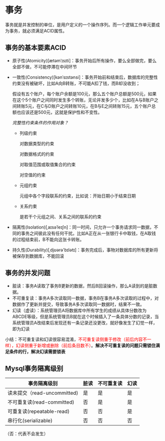 # 事务

事务就是并发控制的单位，是用户定义的一个操作序列。而一个逻辑工作单元要成为事务，就必须满足ACID属性。

##  事务的基本要素ACID

* 原子性(Atomicity)[ætəmˈɪsɪti]：事务开始后所有操作，要么全部做完，要么全部不做，不可能停滞在中间环节

* 一致性(Consistency)[kənˈsɪstənsi]：事务开始前和结束后，数据库的完整性约束没有被破坏，比如A向B转账，不可能A扣了钱，而B却没收到；

  假设有五个账户，每个账户余额是100元，那么五个账户总额是500元，如果在这个5个账户之间同时发生多个转账，无论并发多少个，比如在A与B账户之间转账5元，在C与D账户之间转账10元，在B与E之间转账15元，五个账户总额也应该还是500元，这就是保护性和不变性。

  *完整性约束条件的作用对象？*

  * 列级约束

    对数据类型的约束

    对数据格式的约束

    对取值范围或取值集合的约束

    对空值的约束

  * 元组约束

    元组中各个字段联系的约束，比如说：开始日期小于结束日期

  * 关系约束

    是若干个元组之间、关系之间的联系的约束

* 隔离性(Isolation)[ˌaɪsəˈleɪʃn]：同一时间，只允许一个事务请求同一数据，不同的事务之间彼此没有任何干扰。比如A正在从一张银行卡中取钱，在A取钱的过程结束前，B不能向这张卡转账。

* 持久性(Durability)[ˌdjʊərə'bɪlətɪ]：事务完成后，事物对数据库的所有更新将被保存到数据库，不能回滚

## 事务的并发问题

* 脏读：事务A读取了事务B更新的数据，然后B回滚操作，那么A读到的是脏数据。
* 不可重复读：事务A多次读取同一数据，事务B在事务A多次读取的过程中，对数据作了更新并提交，导致事务A多次读取同一数据时，结果不一致。
* 幻读（虚读）：系统管理员A将数据库中所有学生的成绩从具体分数改为ABCDE等级，但是系统管理员B就在这个时候插入了一条具体分数的记录，当系统管理员A改结束后发现还有一条记录还没更改，就好像发生了幻觉一样，即为幻读

小结：不可重复读和幻读很容易混淆，<font color=red>不可重复读侧重于修改（前后内容不一样），幻读侧重于新增或删除（前后条目数不）</font>。**解决不可重复读的问题只需锁住满足条件的行，解决幻读需要锁表**

## Mysql事务隔离级别 

| 事务隔离级别                | 脏读 | 不可重复读 | 幻读 |
| --------------------------- | ---- | ---------- | ---- |
| 读未提交（read-uncommitted) | 是   | 是         | 是   |
| 不可重复读(read-committed)  | 否   | 是         | 是   |
| 可重复读(repeatable-read)   | 否   | 否         | 是   |
| 串行化(serializable)        | 否   | 否         | 否   |

（否：代表不会发生）